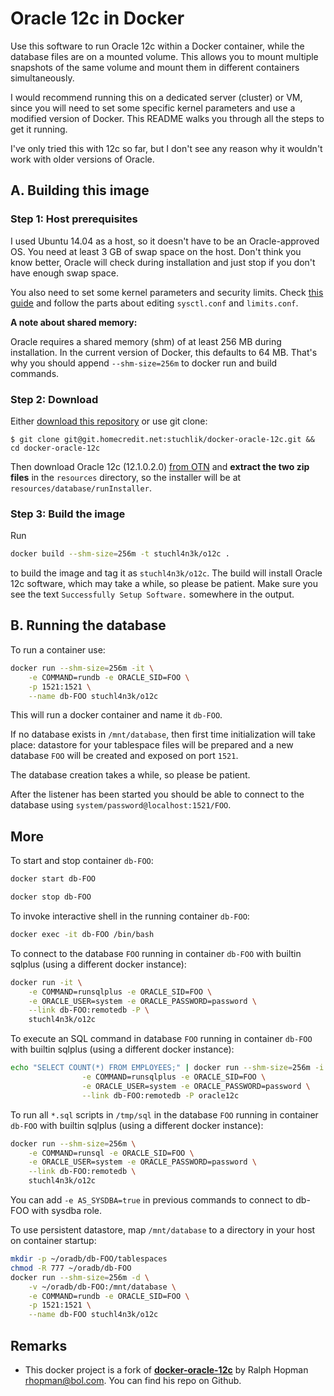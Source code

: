 Oracle 12c in Docker
====================

Use this software to run Oracle 12c within a Docker container, while the
database files are on a mounted volume. This allows you to mount multiple
snapshots of the same volume and mount them in different containers
simultaneously.

I would recommend running this on a dedicated server (cluster) or VM,
since you will need to set some specific kernel parameters and use a
modified version of Docker. This README walks you through all the steps
to get it running.

I've only tried this with 12c so far, but I don't see any reason why it
wouldn't work with older versions of Oracle.

## A. Building this image

### Step 1: Host prerequisites

I used Ubuntu 14.04 as a host, so it doesn't have to be an Oracle-approved
OS. You need at least 3 GB of swap space on the host. Don't think you know
better, Oracle will check during installation and just stop if you don't
have enough swap space.

You also need to set some kernel parameters and security limits. Check
[this guide](http://gemsofprogramming.wordpress.com/2013/09/19/installing-oracle-12c-on-ubuntu-12-04-64-bit-a-hard-journey-but-its-worth-it/)
and follow the parts about editing `sysctl.conf` and `limits.conf`.

**A note about shared memory:**

Oracle requires a shared memory (shm) of at least 256 MB during installation.
In the current version of Docker, this defaults to 64 MB. That's why 
you should append `--shm-size=256m` to docker run and build commands.

### Step 2: Download

Either [download this repository](https://git.homecredit.net/stuchlik/docker-oracle-12c/repository/archive.zip?ref=master) or use git clone:

`$ git clone git@git.homecredit.net:stuchlik/docker-oracle-12c.git && cd docker-oracle-12c`

Then download Oracle 12c (12.1.0.2.0) [from OTN](http://www.oracle.com/technetwork/database/enterprise-edition/downloads/index.html) 
and **extract the two zip files** in the `resources` directory, so the installer will be at `resources/database/runInstaller`.

### Step 3: Build the image

Run

```bash
docker build --shm-size=256m -t stuchl4n3k/o12c .
```

to build the image and tag it as `stuchl4n3k/o12c`. The build will install 
Oracle 12c software, which may take a while, so please be patient. 
Make sure you see the text `Successfully Setup Software.` somewhere 
in the output.

## B. Running the database

To run a container use:

```bash
docker run --shm-size=256m -it \
    -e COMMAND=rundb -e ORACLE_SID=FOO \
    -p 1521:1521 \
    --name db-FOO stuchl4n3k/o12c
```

This will run a docker container and name it `db-FOO`.

If no database exists in `/mnt/database`, then first time initialization 
will take place: datastore for your tablespace files will be prepared
and a new database `FOO` will be created and exposed on port `1521`.

The database creation takes a while, so please be patient.

After the listener has been started you should be able to connect to the database using 
`system/password@localhost:1521/FOO`.


## More

To start and stop container `db-FOO`:

```bash
docker start db-FOO
```

```bash
docker stop db-FOO
```

To invoke interactive shell in the running container `db-FOO`:

```bash
docker exec -it db-FOO /bin/bash
```

To connect to the database `FOO` running in container `db-FOO` with builtin
sqlplus (using a different docker instance):

```bash
docker run -it \
    -e COMMAND=runsqlplus -e ORACLE_SID=FOO \
    -e ORACLE_USER=system -e ORACLE_PASSWORD=password \
    --link db-FOO:remotedb -P \
    stuchl4n3k/o12c
```

To execute an SQL command in database `FOO` running in container `db-FOO` with
builtin sqlplus (using a different docker instance):

```bash
echo "SELECT COUNT(*) FROM EMPLOYEES;" | docker run --shm-size=256m -i \
                -e COMMAND=runsqlplus -e ORACLE_SID=FOO \
                -e ORACLE_USER=system -e ORACLE_PASSWORD=password \
                --link db-FOO:remotedb -P oracle12c
```

To run all `*.sql` scripts in `/tmp/sql` in the database `FOO` running 
in container `db-FOO` with builtin sqlplus (using a different docker instance):

```bash
docker run --shm-size=256m \
    -e COMMAND=runsql -e ORACLE_SID=FOO \
    -e ORACLE_USER=system -e ORACLE_PASSWORD=password \
    --link db-FOO:remotedb \
    stuchl4n3k/o12c
```

You can add `-e AS_SYSDBA=true` in previous commands to connect to db-FOO
with sysdba role.

To use persistent datastore, map `/mnt/database` to a directory in your host
on container startup:

```bash
mkdir -p ~/oradb/db-FOO/tablespaces
chmod -R 777 ~/oradb/db-FOO
docker run --shm-size=256m -d \
    -v ~/oradb/db-FOO:/mnt/database \
    -e COMMAND=rundb -e ORACLE_SID=FOO \
    -p 1521:1521 \
    --name db-FOO stuchl4n3k/o12c
```


## Remarks

* This docker project is a fork of **[docker-oracle-12c](https://github.com/rhopman/docker-oracle-12c)** by Ralph Hopman <rhopman@bol.com>. 
You can find his repo on Github.
